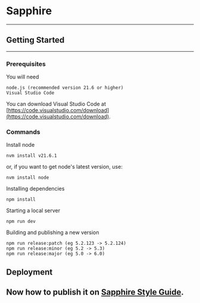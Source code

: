 # Sapphire

---

## Getting Started

---

### Prerequisites

You will need

```
node.js (recommended version 21.6 or higher)
Visual Studio Code
```
You can download Visual Studio Code at [https://code.visualstudio.com/download](https://code.visualstudio.com/download).

### Commands

Install node

```
nvm install v21.6.1
```
or, if you want to get node's latest version, use:

```
nvm install node
```

Installing dependencies

```
npm install
```

Starting a local server

```
npm run dev
```

Building and publishing a new version

```
npm run release:patch (eg 5.2.123 -> 5.2.124)
npm run release:minor (eg 5.2 -> 5.3)
npm run release:major (eg 5.0 -> 6.0)
```

## Deployment

Now how to publish it on [Sapphire Style Guide](https://dev.nordicplatforms.com/StyleGuideV2_UI/Instructions.aspx#Docs-PublishingVersion).
---
